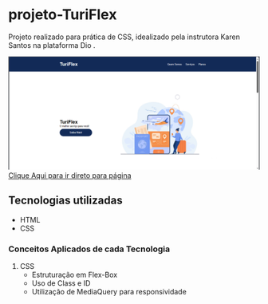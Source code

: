 # projeto-TuriFlex
Projeto realizado para prática de CSS, idealizado pela instrutora Karen Santos na plataforma Dio .

<img src ="images/page-presentation.png" alt="tela do projeto.">
<a href="https://eor13.github.io/projeto-TuriFlex/" target="_blank">Clique Aqui para ir direto para página</a>


## Tecnologias utilizadas
- HTML
- CSS

### Conceitos Aplicados de cada Tecnologia
<ol>
    <li>CSS
        <ul>
        <li>Estruturação em Flex-Box</li>
        <li>Uso de Class e ID</li>
        <li>Utilização de MediaQuery para responsividade</li>
        </ul>
    </li>
</ol>


